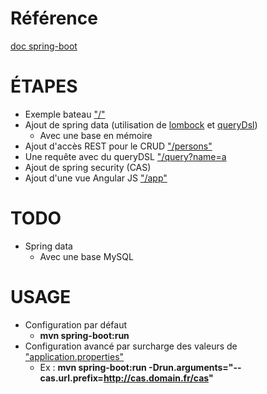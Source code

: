 # Référence
[doc spring-boot](http://docs.spring.io/spring-boot/docs/1.0.2.RELEASE/reference/htmlsingle/)

# ÉTAPES
* Exemple bateau ["/"](http://localhost:9090/)
* Ajout de spring data (utilisation de [lombock](http://projectlombok.org/) et [queryDsl](http://www.querydsl.com/))
    * Avec une base en mémoire  
* Ajout d'accès REST pour le CRUD ["/persons"](http://localhost:9090/persons/)
* Une requête avec du queryDSL ["/query?name=a](http://localhost:9090/query?name=a)
* Ajout de spring security (CAS)
* Ajout d'une vue Angular JS ["/app"](http://localhost:9090/app/)

# TODO
* Spring data
    * Avec une base MySQL

# USAGE
* Configuration par défaut
    * **mvn spring-boot:run**        
* Configuration avancé par surcharge des valeurs de ["application.properties"](src/main/resources/application.properties)
    * Ex : **mvn spring-boot:run -Drun.arguments="--cas.url.prefix=http://cas.domain.fr/cas"**